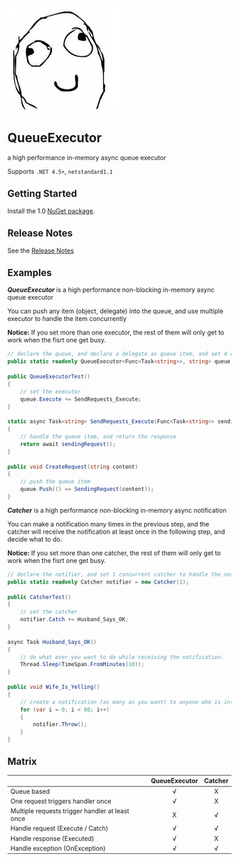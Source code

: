 ![Logo](favicon.ico)

# QueueExecutor

a high performance in-memory async queue executor

Supports `.NET 4.5+`, `netstandard1.1`

## Getting Started

Install the 1.0 [NuGet package](https://www.nuget.org/packages/Dao.QueueExecutor).

## Release Notes

See the [Release Notes](ReleaseNotes.md)

## Examples

***QueueExecutor*** is a high performance non-blocking in-memory async queue executor

You can push any item (object, delegate) into the queue, and use multiple executor to handle the item concurrently

**Notice:** If you set more than one executor, the rest of them will only get to work when the fisrt one get busy.
```C#
// declare the queue, and declare a delegate as queue item, and set 4 concurrent executor to execute
public static readonly QueueExecutor<Func<Task<string>>, string> queue = new QueueExecutor<Func<Task<string>>, string>(4);

public QueueExecutorTest()
{
    // set the executor
    queue.Execute += SendRequests_Execute;
}

static async Task<string> SendRequests_Execute(Func<Task<string>> sendingRequest)
{
    // handle the queue item, and return the response
    return await sendingRequest();
}

public void CreateRequest(string content)
{
    // push the queue item
    queue.Push(() => SendingRequest(content));
}
```


***Catcher*** is a high performance non-blocking in-memory async notification

You can make a notification many times in the previous step, and the catcher will receive the notification at least once in the following step, and decide what to do.

**Notice:** If you set more than one catcher, the rest of them will only get to work when the fisrt one get busy.

```C#
// declare the notifier, and set 1 concurrent catcher to handle the notification.
public static readonly Catcher notifier = new Catcher(1);

public CatcherTest()
{
    // set the catcher
    notifier.Catch += Husband_Says_OK;
}

async Task Husband_Says_OK()
{
    // do what ever you want to do while receiving the notification.
    Thread.Sleep(TimeSpan.FromMinutes(10));
}

public void Wife_Is_Yelling()
{
    // create a notification (as many as you want) to anyone who is interested in it.
    for (var i = 0; i < 60; i++)
    {
        notifier.Throw();
    }
}
```

## Matrix

|                                                 | QueueExecutor | Catcher |
|-------------------------------------------------|:-------------:|:-------:|
| Queue based                                     | √             | X       |
| One request triggers handler once               | √             | X       |
| Multiple requests trigger handler at least once | X             | √       |
| Handle request (Execute / Catch)                | √             | √       |
| Handle response (Executed)                      | √             | X       |
| Handle exception (OnException)                  | √             | √       |
